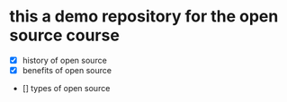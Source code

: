 # this a demo repository for the open source course

- [X] history of open source
- [X] benefits of open source
- [] types of open source